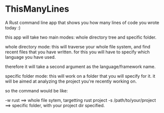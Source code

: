 # ThisManyLines
A Rust command line app that shows you how many lines of code you wrote today :)

this app will take two main modes: whole directory tree and specific folder.

whole directory mode: this will traverse your whole file system, and find recent files
that you have written. for this you will have to specify which language you have used.

therefore it will take a second argument as the language/framework name.

specific folder mode: this will work on a folder that you will specify for it. it will be aimed at analyzing the project you're recently working on.

so the command would be like: 

 -w rust ==> whole file sytem, targetting rust project
 -s /path/to/your/project ==> specific folder, with your project dir specified.
